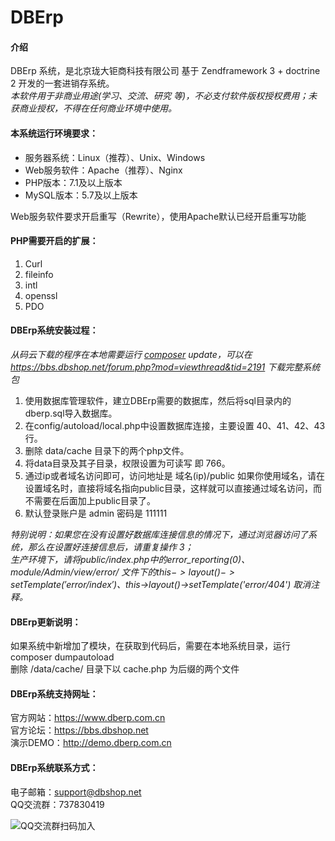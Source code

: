 # DBErp

#### 介绍
DBErp 系统，是北京珑大钜商科技有限公司 基于 Zendframework 3 + doctrine 2 开发的一套进销存系统。<br>
*本软件用于非商业用途(学习、交流、研究 等)，不必支付软件版权授权费用；未获商业授权，不得在任何商业环境中使用。*
#### 本系统运行环境要求：

- 服务器系统：Linux（推荐）、Unix、Windows
- Web服务软件：Apache（推荐）、Nginx
- PHP版本：7.1及以上版本
- MySQL版本：5.7及以上版本


Web服务软件要求开启重写（Rewrite），使用Apache默认已经开启重写功能


#### PHP需要开启的扩展：
1. Curl
1. fileinfo
1. intl
1. openssl
1. PDO

#### DBErp系统安装过程：
*从码云下载的程序在本地需要运行 [composer](https://getcomposer.org/) update，可以在 https://bbs.dbshop.net/forum.php?mod=viewthread&tid=2191 下载完整系统包*
1. 使用数据库管理软件，建立DBErp需要的数据库，然后将sql目录内的dberp.sql导入数据库。
1. 在config/autoload/local.php中设置数据库连接，主要设置 40、41、42、43 行。
1. 删除 data/cache 目录下的两个php文件。
1. 将data目录及其子目录，权限设置为可读写 即 766。
1. 通过ip或者域名访问即可，访问地址是 域名(ip)/public 如果你使用域名，请在设置域名时，直接将域名指向public目录，这样就可以直接通过域名访问，而不需要在后面加上public目录了。
1. 默认登录账户是 admin 密码是 111111

*特别说明：如果您在没有设置好数据库连接信息的情况下，通过浏览器访问了系统，那么在设置好连接信息后，请重复操作 3；<br>生产环境下，请将public/index.php中的error_reporting(0)、module/Admin/view/error/ 文件下的$this->layout()->setTemplate('error/index')、$this->layout()->setTemplate('error/404') 取消注释。*

#### DBErp更新说明：
如果系统中新增加了模块，在获取到代码后，需要在本地系统目录，运行 composer dumpautoload<br>
删除 /data/cache/ 目录下以 cache.php 为后缀的两个文件


#### DBErp系统支持网址：

官方网站：https://www.dberp.com.cn<br>
官方论坛：https://bbs.dbshop.net<br>
演示DEMO：http://demo.dberp.com.cn


#### DBErp系统联系方式：
电子邮箱：support@dbshop.net<br>
QQ交流群：737830419

![QQ交流群扫码加入](https://images.gitee.com/uploads/images/2019/0629/174642_f5bf58c1_1001162.jpeg "TIM图片20190629174609.jpg")